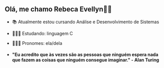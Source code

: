 ## Olá, me chamo Rebeca Evellyn👋🏼

- 📚 Atualmente estou cursando Análise e Desenvolvimento de Sistemas
- 👩🏼‍💻 Estudando: linguagem C
- 🙆🏼‍♀️ Pronomes: ela/dela

- #### "Eu acredito que às vezes são as pessoas que ninguém espera nada que fazem as coisas que ninguém consegue imaginar." - Alan Turing

